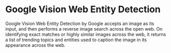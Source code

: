 # Google Vision Web Entity Detection

Google Vision Web Entity Detection by Google accepts an image as its input, and then performs a reverse image search across the open web. On identifying exact matches or highly similar images across the web, it returns a list of trending topics and entities used to caption the image in its appearance across the web.
